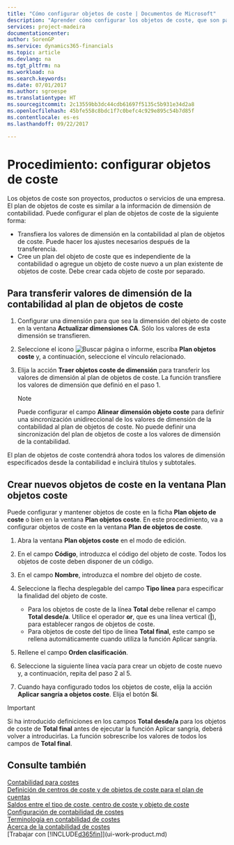 ```yaml
---
title: "Cómo configurar objetos de coste | Documentos de Microsoft"
description: "Aprender cómo configurar los objetos de coste, que son parecidos a las dimensiones de contabilidad."
services: project-madeira
documentationcenter: 
author: SorenGP
ms.service: dynamics365-financials
ms.topic: article
ms.devlang: na
ms.tgt_pltfrm: na
ms.workload: na
ms.search.keywords: 
ms.date: 07/01/2017
ms.author: sgroespe
ms.translationtype: HT
ms.sourcegitcommit: 2c13559bb3dc44cdb61697f5135c5b931e34d2a8
ms.openlocfilehash: 45bfe558c8bdc1f7c0befc4c929e895c54b7d85f
ms.contentlocale: es-es
ms.lasthandoff: 09/22/2017

---
```

# <a name="how-to-set-up-cost-objects"></a>Procedimiento: configurar objetos de coste
Los objetos de coste son proyectos, productos o servicios de una empresa. El plan de objetos de coste es similar a la información de dimensión de contabilidad. Puede configurar el plan de objetos de coste de la siguiente forma:  

* Transfiera los valores de dimensión en la contabilidad al plan de objetos de coste. Puede hacer los ajustes necesarios después de la transferencia.  
* Cree un plan del objeto de coste que es independiente de la contabilidad o agregue un objeto de coste nuevo a un plan existente de objetos de coste. Debe crear cada objeto de coste por separado.  

## <a name="to-transfer-dimension-values-from-the-general-ledger-to-the-chart-of-cost-objects"></a>Para transferir valores de dimensión de la contabilidad al plan de objetos de coste  
1.  Configurar una dimensión para que sea la dimensión del objeto de coste en la ventana **Actualizar dimensiones CA**. Sólo los valores de esta dimensión se transfieren.  
2.  Seleccione el icono ![Buscar página o informe](media/ui-search/search_small.png "icono Buscar página o informe"), escriba **Plan objetos coste** y, a continuación, seleccione el vínculo relacionado.  
3.  Elija la acción **Traer objetos coste de dimensión** para transferir los valores de dimensión al plan de objetos de coste. La función transfiere los valores de dimensión que definió en el paso 1.  

    > [!NOTE]  
    >  Puede configurar el campo **Alinear dimensión objeto coste** para definir una sincronización unidireccional de los valores de dimensión de la contabilidad al plan de objetos de coste. No puede definir una sincronización del plan de objetos de coste a los valores de dimensión de la contabilidad.  

El plan de objetos de coste contendrá ahora todos los valores de dimensión especificados desde la contabilidad e incluirá títulos y subtotales.  

## <a name="to-create-new-cost-objects-in-the-chart-of-cost-objects-window"></a>Crear nuevos objetos de coste en la ventana Plan objetos coste  
Puede configurar y mantener objetos de coste en la ficha **Plan objeto de coste** o bien en la ventana **Plan objetos coste**. En este procedimiento, va a configurar objetos de coste en la ventana **Plan de objetos de coste**.  

1.  Abra la ventana **Plan objetos coste** en el modo de edición.  
2.  En el campo **Código**, introduzca el código del objeto de coste. Todos los objetos de coste deben disponer de un código.  
3.  En el campo **Nombre**, introduzca el nombre del objeto de coste.  
4.  Seleccione la flecha desplegable del campo **Tipo línea** para especificar la finalidad del objeto de coste.  

    * Para los objetos de coste de la línea **Total** debe rellenar el campo **Total desde/a**. Utilice el operador **or**, que es una línea vertical (**&#124;**), para establecer rangos de objetos de coste.  
    * Para objetos de coste del tipo de línea **Total final**, este campo se rellena automáticamente cuando utiliza la función Aplicar sangría.  
5.  Rellene el campo **Orden clasificación**.  
6.  Seleccione la siguiente línea vacía para crear un objeto de coste nuevo y, a continuación, repita del paso 2 al 5.  
7.  Cuando haya configurado todos los objetos de coste, elija la acción **Aplicar sangría a objetos coste**. Elija el botón **Sí**.  

> [!IMPORTANT]  
>  Si ha introducido definiciones en los campos **Total desde/a** para los objetos de coste de **Total final** antes de ejecutar la función Aplicar sangría, deberá volver a introducirlas. La función sobrescribe los valores de todos los campos de **Total final**.  

## <a name="see-also"></a>Consulte también  
[Contabilidad para costes](finance-manage-cost-accounting.md)  
[Definición de centros de coste y de objetos de coste para el plan de cuentas](finance-defining-cost-centers-and-cost-objects-for-chart-of-accounts.md)   
[Saldos entre el tipo de coste, centro de coste y objeto de coste](finance-balances-between-cost-type-cost-center-and-cost-object.md)   
[Configuración de contabilidad de costes](finance-set-up-cost-accounting.md)   
[Terminología en contabilidad de costes](finance-terminology-in-cost-accounting.md)   
[Acerca de la contabilidad de costes](finance-about-cost-accounting.md)  
[Trabajar con [!INCLUDE[d365fin](includes/d365fin_md.md)]](ui-work-product.md)

